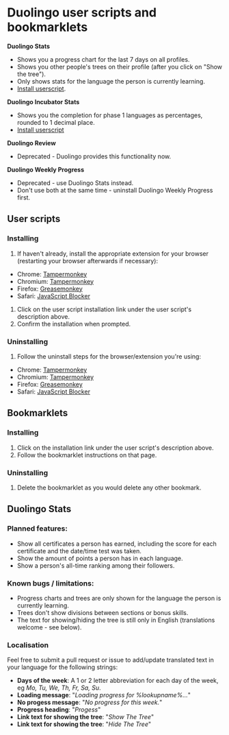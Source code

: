 # Duolingo user scripts and bookmarklets

**Duolingo Stats**

* Shows you a progress chart for the last 7 days on all profiles.
* Shows you other people's trees on their profile (after you click on "Show the tree").
* Only shows stats for the language the person is currently learning.
* [Install userscript](https://github.com/vaughanchandler/duolingo/raw/master/duolingo-stats.user.js).

**Duolingo Incubator Stats**

* Shows you the completion for phase 1 languages as percentages, rounded to 1 decimal place.
* [Install userscript](https://github.com/vaughanchandler/duolingo/raw/master/duolingo-incubator-stats.user.js)

**Duolingo Review**

* Deprecated - Duolingo provides this functionality now.

**Duolingo Weekly Progress**

* Deprecated - use Duolingo Stats instead.
* Don't use both at the same time - uninstall Duolingo Weekly Progress first.

## User scripts

### Installing

1. If haven't already, install the appropriate extension for your browser (restarting your browser afterwards if necessary):
 * Chrome: [Tampermonkey](https://chrome.google.com/webstore/detail/tampermonkey/dhdgffkkebhmkfjojejmpbldmpobfkfo?hl=en)
 * Chromium: [Tampermonkey](https://chrome.google.com/webstore/detail/tampermonkey/dhdgffkkebhmkfjojejmpbldmpobfkfo?hl=en)
 * Firefox: [Greasemonkey](https://addons.mozilla.org/en-US/firefox/addon/greasemonkey/)
 * Safari: [JavaScript Blocker](http://javascript-blocker.toggleable.com/)
1. Click on the user script installation link under the user script's description above.
1. Confirm the installation when prompted.

### Uninstalling

1. Follow the uninstall steps for the browser/extension you're using:
 * Chrome: [Tampermonkey](http://tampermonkey.net/faq.php?ext=dhdg#Q101)
 * Chromium: [Tampermonkey](http://tampermonkey.net/faq.php?ext=dhdg#Q101)
 * Firefox: [Greasemonkey](http://wiki.greasespot.net/Greasemonkey_Manual:Script_Management)
 * Safari: [JavaScript Blocker](http://javascript-blocker.toggleable.com/)

## Bookmarklets

### Installing

1. Click on the installation link under the user script's description above.
1. Follow the bookmarklet instructions on that page.

### Uninstalling

1. Delete the bookmarklet as you would delete any other bookmark.

## Duolingo Stats

### Planned features:

* Show all certificates a person has earned, including the score for each certificate and the date/time test was taken.
* Show the amount of points a person has in each language.
* Show a person's all-time ranking among their followers.

### Known bugs / limitations:

* Progress charts and trees are only shown for the language the person is currently learning.
* Trees don't show divisions between sections or bonus skills.
* The text for showing/hiding the tree is still only in English (translations welcome - see below).

### Localisation

Feel free to submit a pull request or issue to add/update translated text in your language for the following strings:

* **Days of the week**: A 1 or 2 letter abbreviation for each day of the week, eg *Mo, Tu, We, Th, Fr, Sa, Su*.
* **Loading message**: "*Loading progress for %lookupname%...*"
* **No progess message**: "*No progress for this week.*"
* **Progress heading**: "*Progess*"
* **Link text for showing the tree**: "*Show The Tree*"
* **Link text for showing the tree**: "*Hide The Tree*"
